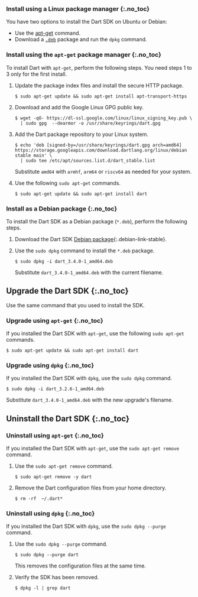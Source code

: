 
### Install using a Linux package manager {:.no_toc}

You have two options to install the Dart SDK on Ubuntu or Debian:

* Use the [apt-get](#install-using-the-apt-get-package-manager) command.
* Download a [`.deb`](#install-as-a-debian-package) package
  and run the `dpkg` command.

### Install using the `apt-get` package manager {:.no_toc}

To install Dart with `apt-get`, perform the following steps.
You need steps 1 to 3 only for the first install.

1. Update the package index files and install the secure HTTP package.

   ```console
   $ sudo apt-get update && sudo apt-get install apt-transport-https
   ```

1. Download and add the Google Linux GPG public key.

   ```console
   $ wget -qO- https://dl-ssl.google.com/linux/linux_signing_key.pub \
     | sudo gpg  --dearmor -o /usr/share/keyrings/dart.gpg
   ```

1. Add the Dart package repository to your Linux system.

   ```console
   $ echo 'deb [signed-by=/usr/share/keyrings/dart.gpg arch=amd64] https://storage.googleapis.com/download.dartlang.org/linux/debian stable main' \
     | sudo tee /etc/apt/sources.list.d/dart_stable.list
   ```

   Substitute `amd64` with `armhf`, `arm64` or `riscv64` as needed for your system.

1. Use the following `sudo apt-get` commands.

   ```console
   $ sudo apt-get update && sudo apt-get install dart
   ```

### Install as a Debian package {:.no_toc}

To install the Dart SDK as a Debian package (`*.deb`),
perform the following steps.

1. Download the Dart SDK [Debian package](#){:.debian-link-stable}.

1. Use the `sudo dpkg` command to install the `*.deb` package.

   ```console
   $ sudo dpkg -i dart_3.4.0-1_amd64.deb
   ```

   Substitute `dart_3.4.0-1_amd64.deb` with the current filename.

## Upgrade the Dart SDK {:.no_toc}

Use the same command that you used to install the SDK.

### Upgrade using `apt-get` {:.no_toc}

If you installed the Dart SDK with `apt-get`,
use the following `sudo apt-get` commands.

```console
$ sudo apt-get update && sudo apt-get install dart
```

### Upgrade using `dpkg` {:.no_toc}

If you installed the Dart SDK with `dpkg`,
use the `sudo dpkg` command.

```console
$ sudo dpkg -i dart_3.2.6-1_amd64.deb
```

Substitute `dart_3.4.0-1_amd64.deb` with the new upgrade's filename.

## Uninstall the Dart SDK {:.no_toc}

### Uninstall using `apt-get` {:.no_toc}

If you installed the Dart SDK with `apt-get`,
use the `sudo apt-get remove` command.

1. Use the `sudo apt-get remove` command.

   ```console
   $ sudo apt-get remove -y dart
   ```

1. Remove the Dart configuration files from your home directory.

   ```console
   $ rm -rf  ~/.dart*
   ```

### Uninstall using `dpkg` {:.no_toc}

If you installed the Dart SDK with `dpkg`,
use the `sudo dpkg --purge` command.

1. Use the `sudo dpkg --purge` command.

   ```console
   $ sudo dpkg --purge dart
   ```

   This removes the configuration files at the same time.

1. Verify the SDK has been removed.

   ```console
   $ dpkg -l | grep dart
   ```

[sudo]: https://www.sudo.ws/
